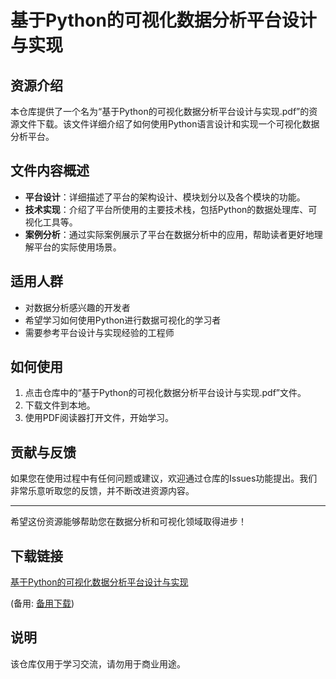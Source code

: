 # 基于Python的可视化数据分析平台设计与实现

## 资源介绍

本仓库提供了一个名为“基于Python的可视化数据分析平台设计与实现.pdf”的资源文件下载。该文件详细介绍了如何使用Python语言设计和实现一个可视化数据分析平台。

## 文件内容概述

- **平台设计**：详细描述了平台的架构设计、模块划分以及各个模块的功能。
- **技术实现**：介绍了平台所使用的主要技术栈，包括Python的数据处理库、可视化工具等。
- **案例分析**：通过实际案例展示了平台在数据分析中的应用，帮助读者更好地理解平台的实际使用场景。

## 适用人群

- 对数据分析感兴趣的开发者
- 希望学习如何使用Python进行数据可视化的学习者
- 需要参考平台设计与实现经验的工程师

## 如何使用

1. 点击仓库中的“基于Python的可视化数据分析平台设计与实现.pdf”文件。
2. 下载文件到本地。
3. 使用PDF阅读器打开文件，开始学习。

## 贡献与反馈

如果您在使用过程中有任何问题或建议，欢迎通过仓库的Issues功能提出。我们非常乐意听取您的反馈，并不断改进资源内容。

---

希望这份资源能够帮助您在数据分析和可视化领域取得进步！

## 下载链接
[基于Python的可视化数据分析平台设计与实现](https://pan.quark.cn/s/67235c1c35cc) 

(备用: [备用下载](https://pan.baidu.com/s/1qoehLjM9cXdiQWKR5yL6Qg?pwd=1234))

## 说明

该仓库仅用于学习交流，请勿用于商业用途。
